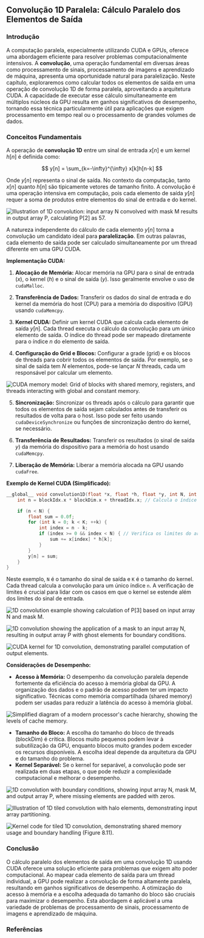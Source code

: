 ## Convolução 1D Paralela: Cálculo Paralelo dos Elementos de Saída

### Introdução
A computação paralela, especialmente utilizando CUDA e GPUs, oferece uma abordagem eficiente para resolver problemas computacionalmente intensivos. A **convolução**, uma operação fundamental em diversas áreas como processamento de sinais, processamento de imagens e aprendizado de máquina, apresenta uma oportunidade natural para paralelização. Neste capítulo, exploraremos como calcular todos os elementos de saída em uma operação de convolução 1D de forma paralela, aproveitando a arquitetura CUDA. A capacidade de executar esse cálculo simultaneamente em múltiplos núcleos da GPU resulta em ganhos significativos de desempenho, tornando essa técnica particularmente útil para aplicações que exigem processamento em tempo real ou o processamento de grandes volumes de dados.

### Conceitos Fundamentais
A operação de **convolução 1D** entre um sinal de entrada $x[n]$ e um kernel $h[n]$ é definida como:

$$
y[n] = \sum_{k=-\infty}^{\infty} x[k]h[n-k]
$$

Onde $y[n]$ representa o sinal de saída. No contexto da computação, tanto $x[n]$ quanto $h[n]$ são tipicamente vetores de tamanho finito. A convolução é uma operação intensiva em computação, pois cada elemento de saída $y[n]$ requer a soma de produtos entre elementos do sinal de entrada e do kernel.

![Illustration of 1D convolution: input array N convolved with mask M results in output array P, calculating P[2] as 57.](./../images/image2.jpg)

A natureza independente do cálculo de cada elemento $y[n]$ torna a convolução um candidato ideal para **paralelização**. Em outras palavras, cada elemento de saída pode ser calculado simultaneamente por um thread diferente em uma GPU CUDA.

**Implementação CUDA:**

1.  **Alocação de Memória:** Alocar memória na GPU para o sinal de entrada ($x$), o kernel ($h$) e o sinal de saída ($y$). Isso geralmente envolve o uso de `cudaMalloc`.

2.  **Transferência de Dados:** Transferir os dados do sinal de entrada e do kernel da memória do host (CPU) para a memória do dispositivo (GPU) usando `cudaMemcpy`.

3.  **Kernel CUDA:** Definir um kernel CUDA que calcula cada elemento de saída $y[n]$. Cada thread executa o cálculo da convolução para um único elemento de saída. O índice do thread pode ser mapeado diretamente para o índice $n$ do elemento de saída.

4.  **Configuração do Grid e Blocos:** Configurar a grade (grid) e os blocos de threads para cobrir todos os elementos de saída. Por exemplo, se o sinal de saída tem $N$ elementos, pode-se lançar $N$ threads, cada um responsável por calcular um elemento.

![CUDA memory model: Grid of blocks with shared memory, registers, and threads interacting with global and constant memory.](./../images/image10.jpg)

5.  **Sincronização:** Sincronizar os threads após o cálculo para garantir que todos os elementos de saída sejam calculados antes de transferir os resultados de volta para o host. Isso pode ser feito usando `cudaDeviceSynchronize` ou funções de sincronização dentro do kernel, se necessário.

6.  **Transferência de Resultados:** Transferir os resultados (o sinal de saída $y$) da memória do dispositivo para a memória do host usando `cudaMemcpy`.

7.  **Liberação de Memória:** Liberar a memória alocada na GPU usando `cudaFree`.

**Exemplo de Kernel CUDA (Simplificado):**

```c++
__global__ void convolution1D(float *x, float *h, float *y, int N, int K) {
    int n = blockIdx.x * blockDim.x + threadIdx.x; // Calcula o índice global do thread

    if (n < N) {
        float sum = 0.0f;
        for (int k = 0; k < K; ++k) {
            int index = n - k;
            if (index >= 0 && index < N) { // Verifica os limites do array
                sum += x[index] * h[k];
            }
        }
        y[n] = sum;
    }
}
```

Neste exemplo, `N` é o tamanho do sinal de saída e `K` é o tamanho do kernel. Cada thread calcula a convolução para um único índice `n`. A verificação de limites é crucial para lidar com os casos em que o kernel se estende além dos limites do sinal de entrada.

![1D convolution example showing calculation of P[3] based on input array N and mask M.](./../images/image11.jpg)

![1D convolution showing the application of a mask to an input array N, resulting in output array P with ghost elements for boundary conditions.](./../images/image9.jpg)

![CUDA kernel for 1D convolution, demonstrating parallel computation of output elements.](./../images/image3.jpg)

**Considerações de Desempenho:**

*   **Acesso à Memória:** O desempenho da convolução paralela depende fortemente da eficiência do acesso à memória global da GPU. A organização dos dados e o padrão de acesso podem ter um impacto significativo. Técnicas como memória compartilhada (shared memory) podem ser usadas para reduzir a latência do acesso à memória global.

![Simplified diagram of a modern processor's cache hierarchy, showing the levels of cache memory.](./../images/image5.jpg)
    
*   **Tamanho do Bloco:** A escolha do tamanho do bloco de threads (blockDim) é crítica. Blocos muito pequenos podem levar à subutilização da GPU, enquanto blocos muito grandes podem exceder os recursos disponíveis. A escolha ideal depende da arquitetura da GPU e do tamanho do problema.
*   **Kernel Separável:** Se o kernel for separável, a convolução pode ser realizada em duas etapas, o que pode reduzir a complexidade computacional e melhorar o desempenho.

![1D convolution with boundary conditions, showing input array N, mask M, and output array P, where missing elements are padded with zeros.](./../images/image6.jpg)

![Illustration of 1D tiled convolution with halo elements, demonstrating input array partitioning.](./../images/image7.jpg)

![Kernel code for tiled 1D convolution, demonstrating shared memory usage and boundary handling (Figure 8.11).](./../images/image4.jpg)

### Conclusão
O cálculo paralelo dos elementos de saída em uma convolução 1D usando CUDA oferece uma solução eficiente para problemas que exigem alto poder computacional. Ao mapear cada elemento de saída para um thread individual, a GPU pode realizar a convolução de forma altamente paralela, resultando em ganhos significativos de desempenho. A otimização do acesso à memória e a escolha adequada do tamanho do bloco são cruciais para maximizar o desempenho. Esta abordagem é aplicável a uma variedade de problemas de processamento de sinais, processamento de imagens e aprendizado de máquina.

### Referências
[^1]: Definição da operação de convolução 1D: $y[n] = \sum_{k=-\infty}^{\infty} x[k]h[n-k]$.
<!-- END -->